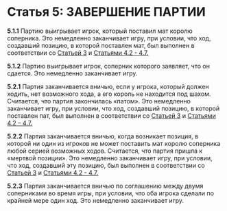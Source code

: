 Статья 5: ЗАВЕРШЕНИЕ ПАРТИИ
===========================

**5.1.1** Партию выигрывает игрок, который поставил мат королю соперника. Это немедленно заканчивает игру, при условии, что ход, создавший позицию, в которой поставлен мат, был выполнен в соответствии со [Статьей 3](./article3) и [Статьями 4.2 - 4.7.](./article4#4.2.1)

**5.1.2** Партию выигрывает игрок, соперник которого заявляет, что он сдается. Это немедленно заканчивает игру.

**5.2.1** Партия заканчивается вничью, если у игрока, который должен ходить, нет возможного хода, а его король не находится под шахом. Считается, что партия закончилась «патом». Это немедленно заканчивает игру, при условии, что ход, создавший позицию, в которой поставлен пат, был выполнен в соответствии со [Статьей 3](./article3) и [Статьями 4.2 – 4.7.](./article4#4.2.1)

**5.2.2** Партия заканчивается вничью, когда возникает позиция, в которой ни один из игроков не может поставить мат королю соперника любой серией возможных ходов. Считается, что партия пришла к «мертвой позиции». Это немедленно заканчивает игру, при условии, что ход, создавший эту позицию, был выполнен в соответствии со [Статьей 3](./article3) и [Статьями 4.2 - 4.7.](./article4#4.2.1)

**5.2.3** Партия заканчивается вничью по соглашению между двумя соперниками во время игры, при условии, что оба игрока сделали по крайней мере один ход. Это немедленно заканчивает игру.